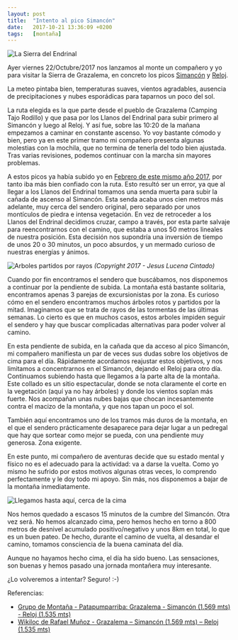 ```yaml
---
layout: post
title:  "Intento al pico Simancón"
date:   2017-10-21 13:36:09 +0200
tags:	[montaña]
---
```


![La Sierra del Endrinal][sierra]

Ayer viernes 22/Octubre/2017 nos lanzamos al monte un compañero y yo para
visitar la Sierra de Grazalema, en concreto los picos
[Simancón][wiki_simancon] y [Reloj][wiki_reloj].

La meteo pintaba bien, temperaturas suaves, vientos agradables, ausencia
de precipitaciones y nubes esporádicas para taparnos un poco del sol.

<!--more-->

La ruta elegida es la que parte desde el pueblo de Grazalema (Camping Tajo
Rodillo) y que pasa por los Llanos del Endrinal para subir primero al Simancón
y luego al Reloj. Y así fue, sobre las 10:20 de la mañana empezamos a caminar
en constante ascenso.
Yo voy bastante cómodo y bien, pero ya en este primer tramo mi compañero
presenta algunas molestias con la mochila, que no termina de tenerla del todo
bien ajustada. Tras varias revisiones, podemos continuar con la marcha sin
mayores problemas.

A estos picos ya había subido yo en [Febrero de este mismo año 2017][post],
por tanto iba más bien confiado con la ruta. Esto resultó ser un error, ya que
al llegar a los Llanos del Endrinal tomamos una senda muerta para subir la
cañada de ascenso al Simancón. Esta senda acaba unos cien metros más adelante,
muy cerca del sendero original, pero separado por unos montículos de piedra e
intensa vegetación.
En vez de retroceder a los Llanos del Endrinal decidimos cruzar, campo a
través, por esta parte salvaje para reencontrarnos con el camino, que estaba a
unos 50 metros lineales de nuestra posición. Esta decisión nos supondría una
inversión de tiempo de unos 20 o 30 minutos, un poco absurdos, y un mermado
curioso de nuestras energías y ánimos.

![Arboles partidos por rayos][rayo]
_(Copyright 2017 - Jesus Lucena Cintado)_

Cuando por fin encontramos el sendero que buscábamos, nos disponemos a
continuar por la pendiente de subida. La montaña está bastante solitaria,
encontramos apenas 3 parejas de excursionistas por la zona.
Es curioso cómo en el sendero encontramos muchos árboles rotos y partidos por
la mitad. Imaginamos que se trata de rayos de las tormentas de las últimas
semanas.
Lo cierto es que en muchos casos, estos arboles impiden seguir el sendero y
hay que buscar complicadas alternativas para poder volver al camino.

En esta pendiente de subida, en la cañada que da acceso al pico Simancón,
mi compañero manifiesta un par de veces sus dudas sobre los objetivos de cima
para el día. Rápidamente acordamos reajustar estos objetivos, y nos limitamos
a concentrarnos en el Simancón, dejando el Reloj para otro día.
Continuamos subiendo hasta que llegamos a la parte alta de la montaña. Este
collado es un sitio espectacular, donde se nota claramente el corte en la
vegetación (aquí ya no hay árboles) y donde los vientos soplan más fuerte.
Nos acompañan unas nubes bajas que chocan incesantemente contra el macizo de
la montaña, y que nos tapan un poco el sol.

También aquí encontramos uno de los tramos más duros de la montaña, en el que
el sendero prácticamente desaparece para dejar lugar a un pedregal que hay que
sortear como mejor se pueda, con una pendiente muy generosa. Zona exigente.

En este punto, mi compañero de aventuras decide que su estado mental y físico
no es el adecuado para la actividad: va a darse la vuelta.
Como yo mismo he sufrido por estos motivos algunas otras veces, lo comprendo
perfectamente y le doy todo mi apoyo. Sin más, nos disponemos a bajar de la
montaña inmediatamente.

![Llegamos hasta aquí, cerca de la cima][intento]

Nos hemos quedado a escasos 15 minutos de la cumbre del Simancón. Otra vez
será. No hemos alcanzado cima, pero hemos hecho en torno a 800 metros de
desnivel acumulado positivo/negativo y unos 8km en total, lo que es un buen
pateo. De hecho, durante el camino de vuelta, al desandar el camino, tomamos
consciencia de la buena caminata del día.

Aunque no hayamos hecho cima, el día ha sido bueno. Las sensaciones, son buenas
y hemos pasado una jornada montañera muy interesante.

¿Lo volveremos a intentar? Seguro! :-)

Referencias:

 * [Grupo de Montaña - Patapumparriba: Grazalema - Simancón (1.569 mts) - Reloj (1.535 mts)][gmp]
 * [Wikiloc de Rafael Muñoz - Grazalema – Simancón (1.569 mts) – Reloj (1.535 mts)][wikiloc]


[wiki_simancon]:	https://es.wikipedia.org/wiki/Pico_Simanc%C3%B3n
[wiki_reloj]:		https://es.wikipedia.org/wiki/Pico_del_Reloj
[post]:			{{site.url}}/2017/02/19/por-fin-simancon-reloj.html
[intento]:		{{site.url}}/assets/2017-10-21-intento-simancon.png
[sierra]:		{{site.url}}/assets/2017-10-21-sierra-endrinal.png
[rayo]:			{{site.url}}/assets/2017-10-21-simancon-rayo.png
[gmp]:			http://gmpatapumparriba.blogspot.com.es/2015/03/grazalema-simancon-1569-mts-reloj-1535.html
[wikiloc]:		https://es.wikiloc.com/wikiloc/view.do?id=9082649

